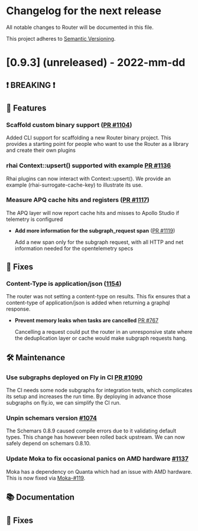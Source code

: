 # Changelog for the next release

All notable changes to Router will be documented in this file.

This project adheres to [Semantic Versioning](https://semver.org/spec/v2.0.0.html).

<!-- <THIS IS AN EXAMPLE, DO NOT REMOVE>

# [x.x.x] (unreleased) - 2022-mm-dd
> Important: X breaking changes below, indicated by **❗ BREAKING ❗**
## ❗ BREAKING ❗
## 🚀 Features ( :rocket: )
## 🐛 Fixes ( :bug: )
## 🛠 Maintenance ( :hammer_and_wrench: )
## 📚 Documentation ( :books: )
## 🐛 Fixes ( :bug: )

## Example section entry format

### **Headline** ([PR #PR_NUMBER](https://github.com/apollographql/router/pull/PR_NUMBER))

Description! And a link to a [reference](http://url)
-->

# [0.9.3] (unreleased) - 2022-mm-dd

## ❗ BREAKING ❗

## 🚀 Features
### Scaffold custom binary support ([PR #1104](https://github.com/apollographql/router/pull/1104))
  Added CLI support for scaffolding a new Router binary project. This provides a starting point for people who want to use the Router as a library and create their own plugins

### rhai Context::upsert() supported with example [PR #1136](https://github.com/apollographql/router/pull/1136)

  Rhai plugins can now interact with Context::upsert(). We provide an example (rhai-surrogate-cache-key) to illustrate its use.

### Measure APQ cache hits and registers ([PR #1117](https://github.com/apollographql/router/pull/1117))

  The APQ layer will now report cache hits and misses to Apollo Studio if telemetry is configured

- **Add more information for the subgraph_request span** ([PR #1119](https://github.com/apollographql/router/pull/1119))

  Add a new span only for the subgraph request, with all HTTP and net information needed for the opentelemetry specs

## 🐛 Fixes

### Content-Type is application/json ([1154](https://github.com/apollographql/router/issues/1154)) 
  The router was not setting a content-type on results. This fix ensures that a content-type of application/json is added when returning a graphql response.

- **Prevent memory leaks when tasks are cancelled** [PR #767](https://github.com/apollographql/router/pull/767)

  Cancelling a request could put the router in an unresponsive state where the deduplication layer or cache would make subgraph requests hang.

## 🛠 Maintenance

### Use subgraphs deployed on Fly in CI [PR #1090](https://github.com/apollographql/router/pull/1090)
The CI needs some node subgraphs for integration tests, which complicates its setup and increases the run time. By deploying in advance those subgraphs on fly.io, we can simplify the CI run.

### Unpin schemars version [#1074](https://github.com/apollographql/router/issues/1074)
The Schemars 0.8.9 caused compile errors due to it validating default types.
This change has however been rolled back upstream.
We can now safely depend on schemars 0.8.10.

### Update Moka to fix occasional panics on AMD hardware [#1137](https://github.com/apollographql/router/issues/1137)
Moka has a dependency on Quanta which had an issue with AMD hardware. This is now fixed via [Moka-#119](https://github.com/moka-rs/moka/issues/119).

## 📚 Documentation

## 🐛 Fixes
